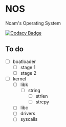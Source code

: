 # NOS

Noam's Operating System

[![Codacy Badge](https://api.codacy.com/project/badge/Grade/f643603f9fab4934b59a2421e029c323)](https://app.codacy.com/app/NHTHEBEST/NOS?utm_source=github.com&utm_medium=referral&utm_content=NEJC-Programing/NOS&utm_campaign=Badge_Grade_Dashboard)

## To do

-   [ ] boatloader
    -   [ ] stage 1
    -   [ ] stage 2
    
-   [ ] kernel
    -   [ ] libk
        -   [ ] string
            -   [ ] strlen
            -   [ ] strcpy
            
    -   [ ] libc
    -   [ ] drivers
    -   [ ] syscalls
